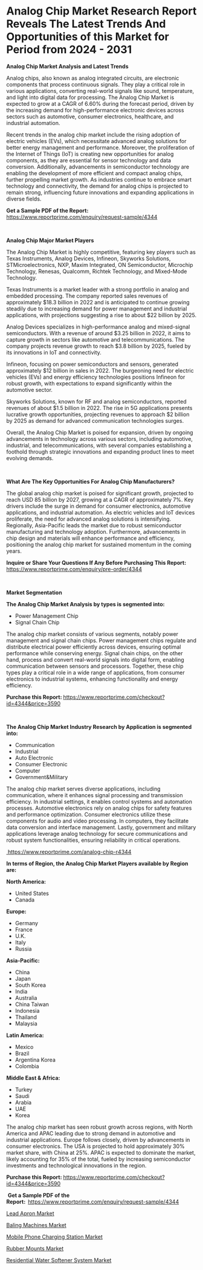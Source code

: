 <p><h1>Analog Chip Market Research Report Reveals The Latest Trends And Opportunities of this Market for Period from 2024 - 2031</h1></p><p><strong>Analog Chip Market Analysis and Latest Trends</strong></p>
<p><p>Analog chips, also known as analog integrated circuits, are electronic components that process continuous signals. They play a critical role in various applications, converting real-world signals like sound, temperature, and light into digital data for processing. The Analog Chip Market is expected to grow at a CAGR of 6.60% during the forecast period, driven by the increasing demand for high-performance electronic devices across sectors such as automotive, consumer electronics, healthcare, and industrial automation.</p><p>Recent trends in the analog chip market include the rising adoption of electric vehicles (EVs), which necessitate advanced analog solutions for better energy management and performance. Moreover, the proliferation of the Internet of Things (IoT) is creating new opportunities for analog components, as they are essential for sensor technology and data conversion. Additionally, advancements in semiconductor technology are enabling the development of more efficient and compact analog chips, further propelling market growth. As industries continue to embrace smart technology and connectivity, the demand for analog chips is projected to remain strong, influencing future innovations and expanding applications in diverse fields.</p></p>
<p><strong>Get a Sample PDF of the Report:&nbsp;</strong> <a href="https://www.reportprime.com/enquiry/request-sample/4344">https://www.reportprime.com/enquiry/request-sample/4344</a></p>
<p>&nbsp;</p>
<p><strong>Analog Chip Major Market Players</strong></p>
<p><p>The Analog Chip Market is highly competitive, featuring key players such as Texas Instruments, Analog Devices, Infineon, Skyworks Solutions, STMicroelectronics, NXP, Maxim Integrated, ON Semiconductor, Microchip Technology, Renesas, Qualcomm, Richtek Technology, and Mixed-Mode Technology. </p><p>Texas Instruments is a market leader with a strong portfolio in analog and embedded processing. The company reported sales revenues of approximately $18.3 billion in 2022 and is anticipated to continue growing steadily due to increasing demand for power management and industrial applications, with projections suggesting a rise to about $22 billion by 2025.</p><p>Analog Devices specializes in high-performance analog and mixed-signal semiconductors. With a revenue of around $3.25 billion in 2022, it aims to capture growth in sectors like automotive and telecommunications. The company projects revenue growth to reach $3.8 billion by 2025, fueled by its innovations in IoT and connectivity.</p><p>Infineon, focusing on power semiconductors and sensors, generated approximately $12 billion in sales in 2022. The burgeoning need for electric vehicles (EVs) and energy efficiency technologies positions Infineon for robust growth, with expectations to expand significantly within the automotive sector.</p><p>Skyworks Solutions, known for RF and analog semiconductors, reported revenues of about $1.5 billion in 2022. The rise in 5G applications presents lucrative growth opportunities, projecting revenues to approach $2 billion by 2025 as demand for advanced communication technologies surges.</p><p>Overall, the Analog Chip Market is poised for expansion, driven by ongoing advancements in technology across various sectors, including automotive, industrial, and telecommunications, with several companies establishing a foothold through strategic innovations and expanding product lines to meet evolving demands.</p></p>
<p>&nbsp;</p>
<p><strong>What Are The Key Opportunities For Analog Chip Manufacturers?</strong></p>
<p><p>The global analog chip market is poised for significant growth, projected to reach USD 85 billion by 2027, growing at a CAGR of approximately 7%. Key drivers include the surge in demand for consumer electronics, automotive applications, and industrial automation. As electric vehicles and IoT devices proliferate, the need for advanced analog solutions is intensifying. Regionally, Asia-Pacific leads the market due to robust semiconductor manufacturing and technology adoption. Furthermore, advancements in chip design and materials will enhance performance and efficiency, positioning the analog chip market for sustained momentum in the coming years.</p></p>
<p><strong>Inquire or Share Your Questions If Any Before Purchasing This Report:</strong> <a href="https://www.reportprime.com/enquiry/pre-order/4344">https://www.reportprime.com/enquiry/pre-order/4344</a></p>
<p>&nbsp;</p>
<p><strong>Market Segmentation</strong></p>
<p><strong>The Analog Chip Market Analysis by types is segmented into:</strong></p>
<p><ul><li>Power Management Chip</li><li>Signal Chain Chip</li></ul></p>
<p><p>The analog chip market consists of various segments, notably power management and signal chain chips. Power management chips regulate and distribute electrical power efficiently across devices, ensuring optimal performance while conserving energy. Signal chain chips, on the other hand, process and convert real-world signals into digital form, enabling communication between sensors and processors. Together, these chip types play a critical role in a wide range of applications, from consumer electronics to industrial systems, enhancing functionality and energy efficiency.</p></p>
<p><strong>Purchase this Report:&nbsp;</strong><a href="https://www.reportprime.com/checkout?id=4344&price=3590">https://www.reportprime.com/checkout?id=4344&price=3590</a></p>
<p>&nbsp;</p>
<p><strong>The Analog Chip Market Industry Research by Application is segmented into:</strong></p>
<p><ul><li>Communication</li><li>Industrial</li><li>Auto Electronic</li><li>Consumer Electronic</li><li>Computer</li><li>Government&Military</li></ul></p>
<p><p>The analog chip market serves diverse applications, including communication, where it enhances signal processing and transmission efficiency. In industrial settings, it enables control systems and automation processes. Automotive electronics rely on analog chips for safety features and performance optimization. Consumer electronics utilize these components for audio and video processing. In computers, they facilitate data conversion and interface management. Lastly, government and military applications leverage analog technology for secure communications and robust system functionalities, ensuring reliability in critical operations.</p></p>
<p><a href="https://www.reportprime.com/analog-chip-r4344">&nbsp;https://www.reportprime.com/analog-chip-r4344</a></p>
<p><strong>In terms of Region, the Analog Chip Market Players available by Region are:</strong></p>
<p>
    <p> <strong> North America: </strong>
        <ul>
            <li>United States</li>
            <li>Canada</li>
        </ul>
        </p> 
    <p> <strong> Europe: </strong>
        <ul>
            <li>Germany</li>
            <li>France</li>
            <li>U.K.</li>
            <li>Italy</li>
            <li>Russia</li>
        </ul>
        </p> 
    <p> <strong> Asia-Pacific: </strong>
        <ul>
            <li>China</li>
            <li>Japan</li>
            <li>South Korea</li>
            <li>India</li>
            <li>Australia</li>
            <li>China Taiwan</li>
            <li>Indonesia</li>
            <li>Thailand</li>
            <li>Malaysia</li>
        </ul>
        </p> 
    <p> <strong> Latin America: </strong>
        <ul>
            <li>Mexico</li>
            <li>Brazil</li>
            <li>Argentina Korea</li>
            <li>Colombia</li>
        </ul>
        </p> 
    <p> <strong> Middle East & Africa: </strong>
        <ul>
            <li>Turkey</li>
            <li>Saudi</li>
            <li>Arabia</li>
            <li>UAE</li>
            <li>Korea</li>
        </ul>
    </p>
    </p>
<p><p>The analog chip market has seen robust growth across regions, with North America and APAC leading due to strong demand in automotive and industrial applications. Europe follows closely, driven by advancements in consumer electronics. The USA is projected to hold approximately 30% market share, with China at 25%. APAC is expected to dominate the market, likely accounting for 35% of the total, fueled by increasing semiconductor investments and technological innovations in the region.</p></p>
<p><strong>Purchase this Report: </strong><a href="https://www.reportprime.com/checkout?id=4344&price=3590">https://www.reportprime.com/checkout?id=4344&price=3590</a></p>
<p>&nbsp;<strong>Get a Sample PDF of the Report:&nbsp;&nbsp;</strong><a href="https://www.reportprime.com/enquiry/request-sample/4344">https://www.reportprime.com/enquiry/request-sample/4344</a></p>
<p><strong></strong></p>
<p><p><a href="https://www.linkedin.com/pulse/evaluating-global-lead-apron-market-trends-growth-opportunities-japqe?trackingId=VS7Ol96xQDq7Nw0H%2F2zgJw%3D%3D">Lead Apron Market</a></p><p><a href="https://issuu.com/reportprime-2/docs/baling-machines-market-size-2030.pp_c95d5c1cf86a75">Baling Machines Market</a></p><p><a href="https://www.linkedin.com/pulse/mobile-phone-charging-station-market-strategic-insights-aa5se?trackingId=gXZHXlGfSJSVErOxMN5hlA%3D%3D">Mobile Phone Charging Station Market</a></p><p><a href="https://www.linkedin.com/pulse/strategic-roadmap-global-rubber-mounts-market-insights-8jile?trackingId=08qxD36SQsWFPCeuxCO99w%3D%3D">Rubber Mounts Market</a></p><p><a href="https://issuu.com/reportprime-2/docs/residential-water-softener-system-m_198030501b0359">Residential Water Softener System Market</a></p></p>